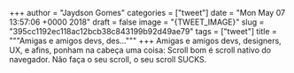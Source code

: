
+++
author = "Jaydson Gomes"
categories = ["tweet"]
date = "Mon May 07 13:57:06 +0000 2018"
draft = false
image = "{TWEET_IMAGE}"
slug = "395cc1192ec118ac12bcb38c843199b92d49ae79"
tags = ["tweet"]
title = """Amigas e amigos devs, des..."""
+++
Amigas e amigos devs, designers, UX, e afins, ponham na cabeça uma coisa: Scroll bom é scroll nativo do navegador. Não faça o seu scroll, o seu scroll SUCKS.

